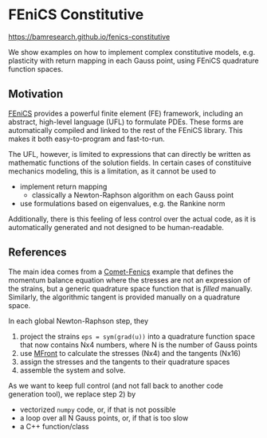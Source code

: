 FEniCS Constitutive
===================

https://bamresearch.github.io/fenics-constitutive

We show examples on how to implement complex constitutive models, e.g. 
plasticity with return mapping in each Gauss point, using FEniCS quadrature 
function spaces.

Motivation
----------

[FEniCS](https://fenicsproject.org/) provides a powerful finite element (FE)
framework, including an abstract, high-level language (UFL) to formulate PDEs. 
These forms are automatically compiled and linked to the rest of the FEniCS 
library. This makes it both easy-to-program and fast-to-run. 

The UFL, however, is limited to expressions that can directly be written as 
mathematic functions of the solution fields. In certain cases of constituive 
mechanics modeling, this is a limitation, as it cannot be used to 

- implement return mapping
    - classically a Newton-Raphson algorithm on each Gauss point
- use formulations based on eigenvalues, e.g. the Rankine norm

Additionally, there is this feeling of less control over the actual code, as it
is automatically generated and not designed to be human-readable.

References
----------

The main idea comes from a [Comet-Fenics](https://comet-fenics.readthedocs.io/en/latest/demo/plasticity_mfront/plasticity_mfront.py.html#global-problem-and-newton-raphson-procedure)
example that defines the momentum balance equation where the stresses are not 
an expression of the strains, but a generic quadrature space function that is
*filled* manually. Similarly, the algorithmic tangent is provided manually 
on a quadrature space.

In each global Newton-Raphson step, they

1) project the strains `eps = sym(grad(u))` into a quadrature function 
       space that now contains Nx4 numbers, where N is the number of Gauss 
       points 
2) use [MFront](https://github.com/thelfer/MFrontGenericInterfaceSupport) 
       to calculate the stresses (Nx4) and the tangents (Nx16)
3) assign the stresses and the tangents to their quadrature spaces
4) assemble the system and solve.

As we want to keep full control (and not fall back to another code generation 
tool), we replace step 2) by 

- vectorized `numpy` code, or, if that is not possible
- a loop over all N Gauss points, or, if that is too slow
- a C++ function/class 
